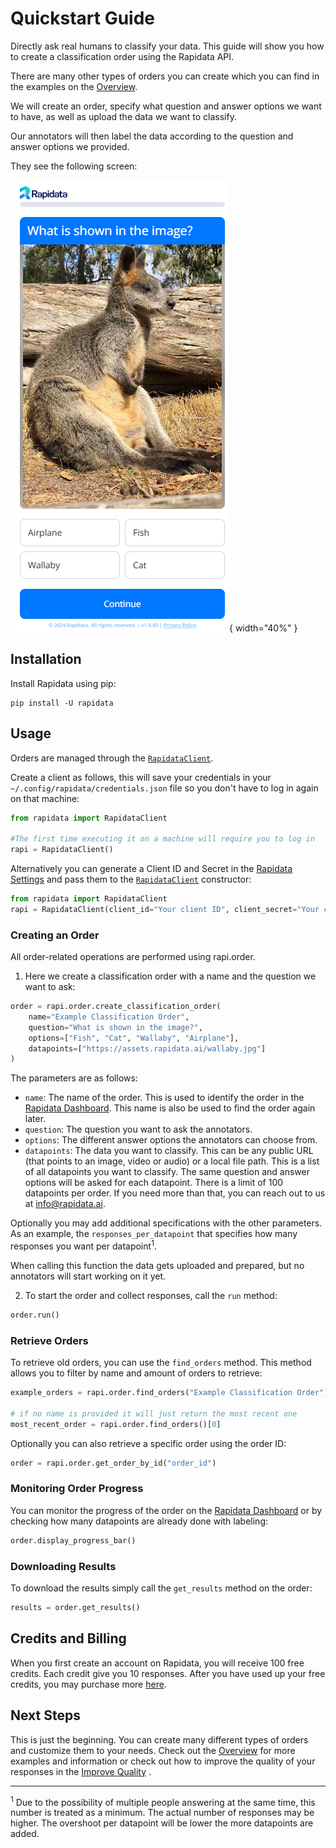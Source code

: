 # Quickstart Guide

Directly ask real humans to classify your data. This guide will show you how to create a classification order using the Rapidata API.

There are many other types of orders you can create which you can find in the examples on the [Overview](index.md).

We will create an order, specify what question and answer options we want to have, as well as upload the data we want to classify.

Our annotators will then label the data according to the question and answer options we provided.

They see the following screen:

![Classify Example](./media/order-types/classify-screen.png){ width="40%" }

## Installation

Install Rapidata using pip:

```
pip install -U rapidata
```


## Usage

Orders are managed through the [`RapidataClient`](reference/rapidata/rapidata_client/rapidata_client.md#rapidata.rapidata_client.rapidata_client.RapidataClient).

Create a client as follows, this will save your credentials in your `~/.config/rapidata/credentials.json` file so you don't have to log in again on that machine:

```py
from rapidata import RapidataClient

#The first time executing it on a machine will require you to log in
rapi = RapidataClient()
```

Alternatively you can generate a Client ID and Secret in the [Rapidata Settings](https://app.rapidata.ai/settings/tokens) and pass them to the [`RapidataClient`](reference/rapidata/rapidata_client/rapidata_client.md#rapidata.rapidata_client.rapidata_client.RapidataClient) constructor:

```py
from rapidata import RapidataClient
rapi = RapidataClient(client_id="Your client ID", client_secret="Your client secret")
```

### Creating an Order

All order-related operations are performed using rapi.order.

1. Here we create a classification order with a name and the question we want to ask:

```py
order = rapi.order.create_classification_order(
    name="Example Classification Order",
    question="What is shown in the image?",
    options=["Fish", "Cat", "Wallaby", "Airplane"],
    datapoints=["https://assets.rapidata.ai/wallaby.jpg"]
)
```
The parameters are as follows:

- `name`: The name of the order. This is used to identify the order in the [Rapidata Dashboard](https://app.rapidata.ai/dashboard/orders). This name is also be used to find the order again later.
- `question`: The question you want to ask the annotators.
- `options`: The different answer options the annotators can choose from.
- `datapoints`: The data you want to classify. This can be any public URL (that points to an image, video or audio) or a local file path. This is a list of all datapoints you want to classify. The same question and answer options will be asked for each datapoint. There is a limit of 100 datapoints per order. If you need more than that, you can reach out to us at <info@rapidata.ai>.

Optionally you may add additional specifications with the other parameters. As an example, the `responses_per_datapoint` that specifies how many responses you want per datapoint<sup>1</sup>.

When calling this function the data gets uploaded and prepared, but no annotators will start working on it yet.

2. To start the order and collect responses, call the `run` method:

```py
order.run()
```

### Retrieve Orders

To retrieve old orders, you can use the `find_orders` method. This method allows you to filter by name and amount of orders to retrieve:

```py
example_orders = rapi.order.find_orders("Example Classification Order")

# if no name is provided it will just return the most recent one
most_recent_order = rapi.order.find_orders()[0]
```

Optionally you can also retrieve a specific order using the order ID:

```py
order = rapi.order.get_order_by_id("order_id")
```

### Monitoring Order Progress

You can monitor the progress of the order on the [Rapidata Dashboard](https://app.rapidata.ai/dashboard/orders) or by checking how many datapoints are already done with labeling:

```py
order.display_progress_bar()
```

### Downloading Results

To download the results simply call the `get_results` method on the order:

```py
results = order.get_results()
```

## Credits and Billing

When you first create an account on Rapidata, you will receive 100 free credits. Each credit give you 10 responses. After you have used up your free credits, you may purchase more [here](https://app.rapidata.ai/pricing).

## Next Steps

This is just the beginning. You can create many different types of orders and customize them to your needs. Check out the [Overview](index.md) for more examples and information or check out how to improve the quality of your responses in the [Improve Quality](/improve_order_quality/) .

------------------

<sup>1</sup> Due to the possibility of multiple people answering at the same time, this number is treated as a minimum. The actual number of responses may be higher. The overshoot per datapoint will be lower the more datapoints are added.

